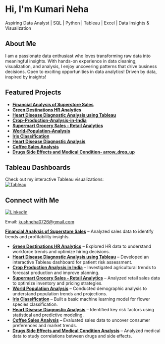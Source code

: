 # Hi, I'm Kumari Neha
Aspiring Data Analyst | SQL | Python | Tableau | Excel | Data Insights & Visualization

## About Me  
I am a passionate data enthusiast who loves transforming raw data into meaningful insights. With hands-on experience in data cleaning, visualization, and analysis, I enjoy uncovering patterns that drive business decisions. Open to exciting opportunities in data analytics!
Driven by data, inspired by insights!

## Featured Projects
- **[Financial Analysis of Superstore Sales](https://github.com/KumariNeha26/Financial-Analysis-of-Superstore-Sales)**
- **[Green Destinations HR Analytics](https://github.com/KumariNeha26/Green-Destinations-HR-Analytics)**
- **[Heart Disease Diagnostic Analysis using Tableau](https://github.com/KumariNeha26/Heart-Disease-Diagnostic-Analysis-using-Tableau/tree/main)**
- **[Crop-Production-Analysis-in-India](https://github.com/KumariNeha26/Crop-Production-Analysis-in-India)**
- **[Supermart Grocery Sales - Retail Analytics](https://github.com/KumariNeha26/Supermart-Grocery-Sales---Retail-Analytics-Dataset)**
- **[World-Population-Analysis](https://github.com/KumariNeha26/World-Population-Analysis)**
- **[Iris Classification](https://github.com/KumariNeha26/Iris-Classification)**
- **[Heart Disease Diagnostic Analysis](https://github.com/KumariNeha26/Heart-Disease-Diagnostic-Analysis)**
- **[Coffee Sales Analysis](https://github.com/KumariNeha26/Coffee-Sales-Analysis)**
- **[Drugs Side Effects and Medical Condition- arrow_drop_up](https://github.com/KumariNeha26/Drugs-Side-Effects-and-Medical-Condition-arrow_drop_up/tree/main)**

## Tableau Dashboards
Check out my interactive Tableau visualizations:  
[![Tableau](https://img.shields.io/badge/-Tableau-blue)](https://public.tableau.com/app/profile/neha.kushwaha/vizzes)

## Connect with Me
[![LinkedIn](https://img.shields.io/badge/-LinkedIn-blue)](https://www.linkedin.com/in/kumari-neha-760367309)

Email: kushneha0726@gmail.com

 **[Financial Analysis of Superstore Sales](#)** – Analyzed sales data to identify trends and profitability insights.  
- **[Green Destinations HR Analytics](#)** – Explored HR data to understand workforce trends and optimize hiring decisions.  
- **[Heart Disease Diagnostic Analysis using Tableau](#)** – Developed an interactive Tableau dashboard for patient risk assessment.  
- **[Crop Production Analysis in India](#)** – Investigated agricultural trends to forecast production and improve planning.  
- **[Supermart Grocery Sales - Retail Analytics](#)** – Analyzed retail sales data to optimize inventory and pricing strategies.  
- **[World Population Analysis](#)** – Conducted demographic analysis to understand population trends and projections.  
- **[Iris Classification](#)** – Built a basic machine learning model for flower species classification.  
- **[Heart Disease Diagnostic Analysis](#)** – Identified key risk factors using statistical and predictive modeling.  
- **[Coffee Sales Analysis](#)** – Evaluated sales data to uncover consumer preferences and market trends.  
- **[Drugs Side Effects and Medical Condition Analysis](#)** – Analyzed medical data to study correlations between drugs and side effects.  



